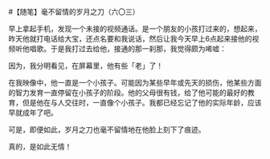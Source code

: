 #【随笔】毫不留情的岁月之刀（六〇三）

早上拿起手机，发现一个未接的视频通话。是一个朋友的小孩打过来的，想起来，昨天他就打电话给大宝，还点名要和我说话，然后让我今天早上6点起来接他的视频听他唱歌。于是我打过去给他，接通的那一刹那，我觉得颇为唏嘘：

因为，我分明看见，在屏幕里，他有些「老」了！

在我映像中，他一直是一个小孩子。可能因为某些早年或先天的损伤，他某些方面的智力发育一直停留在小孩子的阶段。他的父母很有钱，给了他可能的最好的教育，但是他在与人交往时，一直像个小孩子。我都已经忘记了他的实际年龄，应该早就成年了吧。

可是，即便如此，岁月之刀也毫不留情地在他脸上刻下了痕迹。

真的，是如此无情！